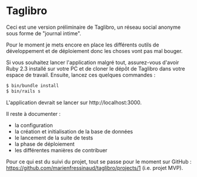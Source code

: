 # Taglibro

Ceci est une version préliminaire de Taglibro, un réseau social anonyme sous
forme de "journal intime".

Pour le moment je mets encore en place les différents outils de développement
et de déploiement donc les choses vont pas mal bouger.

Si vous souhaitez lancer l'application malgré tout, assurez-vous d'avoir Ruby
2.3 installé sur votre PC et de cloner le dépôt de Taglibro dans votre espace
de travail. Ensuite, lancez ces quelques commandes :

```bash
$ bin/bundle install
$ bin/rails s
```

L'application devrait se lancer sur http://localhost:3000.

Il reste à documenter :

- la configuration
- la création et initialisation de la base de données
- le lancement de la suite de tests
- la phase de déploiement
- les différentes manières de contribuer

Pour ce qui est du suivi du projet, tout se passe pour le moment sur GitHub :
https://github.com/marienfressinaud/taglibro/projects/1 (i.e. projet MVP).

